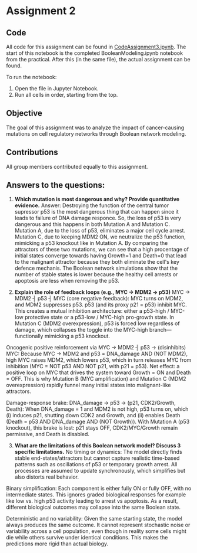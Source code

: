  # Assignment 2

## Code
All code for this assignment can be found in [CodeAssignment3.ipynb](CodeAssignment3.ipynb). The start of this notebook is the completed BooleanModeling.ipynb notebook from the practical. After this (in the same file), the actual assignment can be found. 

To run the notebook:
1. Open the file in Jupyter Notebook.  
2. Run all cells in order, starting from the top.

## Objective
The goal of this assignment was to analyze the impact of cancer-causing mutations on cell regulatory networks through Boolean network modeling.

## Contributions
All group members contributed equally to this assignment. 

## Answers to the questions: 
1. **Which mutation is most dangerous and why? Provide quantitative evidence.**
Answer: Destroying the function of the central tumor supressor p53 is the most dangerous thing that can happen since it leads to failure of DNA damage responce. So, the loss of p53 is very dangerous and this happens in both Mutation A and Mutation C.
Mutation A, due to the loss of p53, eliminates a major cell cycle arrest.
Mutation C, due to keeping MDM2 ON, we neutralize the p53 function, mimicking a p53 knockout like in Mutation A.
By comparing the attractors of these two mutations, we can see that a high procentage of initial states converge towards having Growth=1 and Death=0 that lead to the malignant attractor because they both eliminate the cell's key defence mechanis.
The Boolean network simulations show that the number of stable states is lower because the healthy cell arrests or apoptosis are less when removing the p53.


2. **Explain the role of feedback loops (e.g., MYC → MDM2 → p53)**
MYC → MDM2 ┤ p53 ┤ MYC (core negative feedback):
MYC turns on MDM2, and MDM2 suppresses p53. p53 (and its proxy p21 = p53) inhibit MYC. This creates a mutual inhibition architecture: either a p53-high / MYC-low protective state or a p53-low / MYC-high pro-growth state. In Mutation C (MDM2 overexpression), p53 is forced low regardless of damage, which collapses the toggle into the MYC-high branch—functionally mimicking a p53 knockout.

Oncogenic positive reinforcement via MYC → MDM2 ┤ p53 → (disinhibits) MYC:
Because MYC → MDM2 and p53 = DNA_damage AND (NOT MDM2), high MYC raises MDM2, which lowers p53, which in turn releases MYC from inhibition (MYC = NOT p53 AND NOT p21, with p21 = p53). Net effect: a positive loop on MYC that drives the system toward Growth = ON and Death = OFF. This is why Mutation B (MYC amplification) and Mutation C (MDM2 overexpression) rapidly funnel many initial states into malignant-like attractors.

Damage-response brake: DNA_damage → p53 → (p21, CDK2/Growth, Death):
When DNA_damage = 1 and MDM2 is not high, p53 turns on, which (i) induces p21, shutting down CDK2 and Growth, and (ii) enables Death (Death = p53 AND DNA_damage AND (NOT Growth)). With Mutation A (p53 knockout), this brake is lost: p21 stays OFF, CDK2/MYC/Growth remain permissive, and Death is disabled.

3. **What are the limitations of this Boolean network model? Discuss 3 specific limitations.**
No timing or dynamics:
The model directly finds stable end-states/attractors but cannot capture realistic time-based patterns such as oscillations of p53 or temporary growth arrest. All processes are assumed to update synchronously, which simplifies but also distorts real behavior.

Binary simplification:
Each component is either fully ON or fully OFF, with no intermediate states. This ignores graded biological responses for example like low vs. high p53 activity leading to arrest vs apoptosis. As a result, different biological outcomes may collapse into the same Boolean state.

Deterministic and no variability:
Given the same starting state, the model always produces the same outcome. It cannot represent stochastic noise or variability across a cell population, even though in reality some cells might die while others survive under identical conditions. This makes the predictions more rigid than actual biology.
